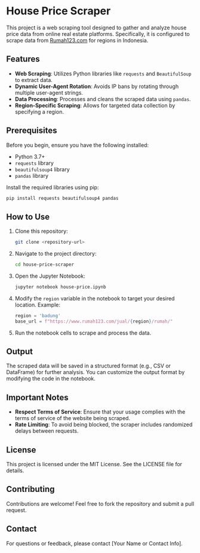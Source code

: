 # House Price Scraper

This project is a web scraping tool designed to gather and analyze house price data from online real estate platforms. Specifically, it is configured to scrape data from [Rumah123.com](https://www.rumah123.com) for regions in Indonesia.

## Features

- **Web Scraping**: Utilizes Python libraries like `requests` and `BeautifulSoup` to extract data.
- **Dynamic User-Agent Rotation**: Avoids IP bans by rotating through multiple user-agent strings.
- **Data Processing**: Processes and cleans the scraped data using `pandas`.
- **Region-Specific Scraping**: Allows for targeted data collection by specifying a region.

## Prerequisites

Before you begin, ensure you have the following installed:

- Python 3.7+
- `requests` library
- `beautifulsoup4` library
- `pandas` library

Install the required libraries using pip:

```bash
pip install requests beautifulsoup4 pandas
```

## How to Use

1. Clone this repository:
   ```bash
   git clone <repository-url>
   ```
2. Navigate to the project directory:
   ```bash
   cd house-price-scraper
   ```
3. Open the Jupyter Notebook:
   ```bash
   jupyter notebook house-price.ipynb
   ```
4. Modify the `region` variable in the notebook to target your desired location. Example:
   ```python
   region = 'badung'
   base_url = f"https://www.rumah123.com/jual/{region}/rumah/"
   ```
5. Run the notebook cells to scrape and process the data.

## Output

The scraped data will be saved in a structured format (e.g., CSV or DataFrame) for further analysis. You can customize the output format by modifying the code in the notebook.

## Important Notes

- **Respect Terms of Service**: Ensure that your usage complies with the terms of service of the website being scraped.
- **Rate Limiting**: To avoid being blocked, the scraper includes randomized delays between requests.

## License

This project is licensed under the MIT License. See the LICENSE file for details.

## Contributing

Contributions are welcome! Feel free to fork the repository and submit a pull request.

## Contact

For questions or feedback, please contact [Your Name or Contact Info].
